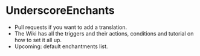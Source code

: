 # UnderscoreEnchants
* Pull requests if you want to add a translation.
* The Wiki has all the triggers and their actions, conditions and tutorial on how to set it all up.
* Upcoming: default enchantments list.
